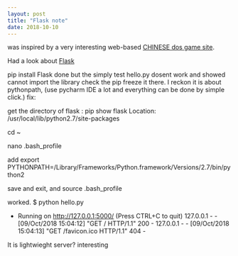 ```yaml
---
layout: post
title: "Flask note"
date: 2018-10-10
---
```


was inspired by a very interesting web-based [CHINESE dos game site](https://github.com/WanliXue/chinese-dos-games).

Had a look about [Flask](https://palletsprojects.com/p/flask/)

pip install Flask   done
but the simply test hello.py dosent work and showed cannot import the library
check the pip freeze it there.
I reckon it is about pythonpath, (use pycharm IDE a lot and everything can be done by simple click.)
fix:

get the directory of flask : pip show flask
Location: /usr/local/lib/python2.7/site-packages

 cd ~

nano .bash_profile

add export PYTHONPATH=/Library/Frameworks/Python.framework/Versions/2.7/bin/python2

save and exit, and  source .bash_profile 

worked.
$ python hello.py
 * Running on http://127.0.0.1:5000/ (Press CTRL+C to quit)
127.0.0.1 - - [09/Oct/2018 15:04:12] "GET / HTTP/1.1" 200 -
127.0.0.1 - - [09/Oct/2018 15:04:13] "GET /favicon.ico HTTP/1.1" 404 -

It is lightwieght server? interesting
